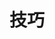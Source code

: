 ---
title: 技巧
description: A description of this category
image:
slug: skill

# Badge style
style:
    background: "#d7ad9b"
    color: "#fff"
---